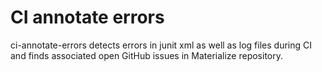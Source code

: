 # CI annotate errors

ci-annotate-errors detects errors in junit xml as well as log files during CI and finds associated open GitHub issues in
Materialize repository.
